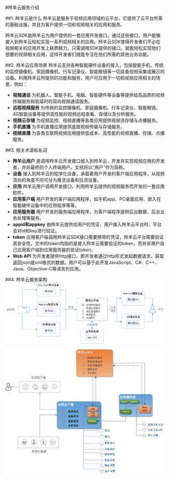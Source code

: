 #羚羊云服务介绍

##1. 羚羊云是什么
羚羊云是服务于视频应用领域的云平台，它提供了云平台所需的基础设施，并且为客户提供一切和视频相关的应用和服务。

羚羊云SDK是羚羊云为用户提供的一套应用开发接口，通过这些接口，用户能够接入到羚羊云轻松实现一系列视频相关的应用。羚羊云SDK使得开发者们不必在视频相关的应用开发上耗费精力，只需调用SDK提供的接口，就能轻松实现他们想要的视频相关应用，这样开发者们就能专注在他们所需的其他业务功能。

##2. 羚羊云应用场景
羚羊云支持各种智能硬件设备的接入，包括智能手机、传统的监控摄像机、家庭摄像机、行车记录仪、智能眼镜等一切具备视频采集或展示的设备。利用羚羊云所提供的功能和服务，用户可应用于一切和视频应用相关的场景，例如：

- **视频通话**
为机器人、智能手机、电脑、智能硬件等设备等提供给高品质的视频传输服务和低延时的双向视频通话服务。
- **远程视频服务**
为传统的监控摄像机、家庭摄像机、行车记录仪、智能眼镜、4G智能设备等提供高性能的视频远程查看、存储以及分析服务。
- **视频云存储**
为视频监控、视频直播等各类应用提供视频流存储与点播服务。
- **手机直播**
为手机直播应用提供底层视频传输与存储服务。
- **视频直播**
为各类互联网视频应用提供低成本、高性能的视频直播、存储、点播服务。

##3. 相关术语和名词
- **羚羊云用户**
是调用羚羊云开发接口接入到羚羊云、开发并实现视频应用的开发者，并非最终的个人终端用户。文档将以“用户”作为简称。
- **设备**
接入到羚羊云的程序化设备，承载着用户开发的客户端应用程序，从视频流向的角度不同可分为推流设备和拉流设备。
- **应用**
羚羊云用户调用开发接口，利用羚羊云提供的视频服务而开发的一套应用软件。
- **应用客户端**
用户开发的客户端应用程序，如手机app、PC桌面应用、嵌入在智能硬件设备中的应用程序等等。
- **应用服务器**
用户开发的服务端应用程序，为客户端程序提供后台数据、后台业务处理等服务。
- **appid和appkey**
由羚羊云提供给用户的凭证，用户接入羚羊云平台时，平台会对id和key进行验证。
- **token**
应用客户端调用羚羊云SDK接口需要携带的凭证，羚羊云平台需要验证其安全性。文中的token均指的是接入羚羊云需要验证的token，而并非用户自己应用客户端到应用服务器的验证token。
- **Web API**
为开发者提供http接口，即开发者通过http形式发起数据请求，获取返回json或xml格式的数据。用户可以基于此开发JavaScript、C#、C++、Java、Objective-C等语言的应用。

##4. 羚羊云服务架构
![Alt text](./images/cloudservice.png) 

![Alt text](./images/struct.png "羚羊云服务架构") 

